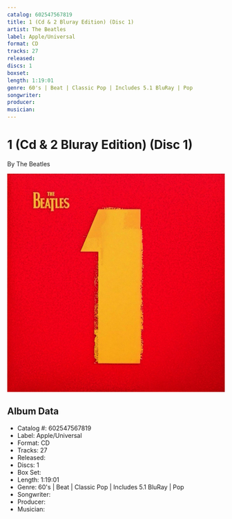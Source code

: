 ```yaml
---
catalog: 602547567819
title: 1 (Cd & 2 Bluray Edition) (Disc 1)
artist: The Beatles
label: Apple/Universal
format: CD
tracks: 27
released: 
discs: 1
boxset: 
length: 1:19:01
genre: 60's | Beat | Classic Pop | Includes 5.1 BluRay | Pop
songwriter: 
producer: 
musician: 
---
```


# 1 (Cd & 2 Bluray Edition) (Disc 1)

By The Beatles

![](../../assets/cdcovers/Beatles-1.png)

## Album Data

- Catalog #: 602547567819
- Label: Apple/Universal
- Format: CD
- Tracks: 27
- Released: 
- Discs: 1
- Box Set: 
- Length: 1:19:01
- Genre: 60's | Beat | Classic Pop | Includes 5.1 BluRay | Pop
- Songwriter: 
- Producer: 
- Musician: 


